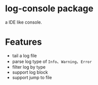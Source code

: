 # log-console package

a IDE like console.

# Features
* tail a log file
* parse log type of `Info`、`Warning`、`Error`
* filter log by type
* support log block
* support jump to file
